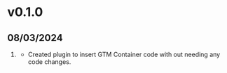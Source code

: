 # v0.1.0
##  08/03/2024

1. [](#new)
    * Created plugin to insert GTM Container code with out needing any code changes.